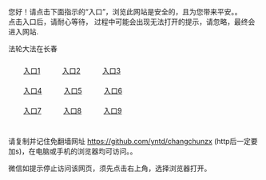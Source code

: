 您好！请点击下面指示的“入口”，浏览此网站是安全的，且为您带来平安。。 <br/>
点击入口后，请耐心等待， 过程中可能会出现无法打开的提示，请忽略，最终会进入网站. </br>

法轮大法在长春<br/>
<div style="padding:10px"><a style="margin:20px" target="_blank" href="https://d2v2z5snj9ji4j.cloudfront.net/2Qpsp?tecgmo" id="ccLink1" rel="nofollow">入口1</a> <a target="_blank" style="margin:20px" href="https://d3mfm2xl49bsq6.cloudfront.net/2Qpsp?idvbsqh" id="ccLink2" rel="nofollow">入口2</a> <a style="margin:20px" target="_blank" href="https://d3m1m9i5phdmlh.cloudfront.net/2Qpsp?aqdqi" id="ccLink3" rel="nofollow">入口3</a></div>

<div style="padding:10px" ><a style="margin:20px" target="_blank" href="https://d2v2z5snj9ji4j.cloudfront.net/2Qpsp?tecgmo" id="ccLink4" rel="nofollow">入口4</a> <a style="margin:20px" href="https://d3mfm2xl49bsq6.cloudfront.net/2Qpsp?idvbsqh" target="_blank" id="ccLink5" rel="nofollow">入口5</a> <a style="margin:20px" href="https://d3m1m9i5phdmlh.cloudfront.net/2Qpsp?aqdqi" target="_blank" id="ccLink6" rel="nofollow">入口6</a></div>

<div style="padding:10px"><a style="margin:20px" target="_blank" href="https://d2v2z5snj9ji4j.cloudfront.net/2Qpsp?tecgmo" id="ccLink7" rel="nofollow">入口7</a> <a style="margin:20px" href="https://d3mfm2xl49bsq6.cloudfront.net/2Qpsp?idvbsqh" target="_blank" id="ccLink8" rel="nofollow">入口8</a> <a style="margin:20px" target="_blank" href="https://d3m1m9i5phdmlh.cloudfront.net/2Qpsp?aqdqi" id="ccLink9" rel="nofollow">入口9</a></div>

<br/>



请复制并记住免翻墙网址 https://github.com/yntd/changchunzx (http后一定要加s)，在电脑或手机的浏览器均可访问。。<br/>

微信如提示停止访问该网页，须先点击右上角，选择浏览器打开。
